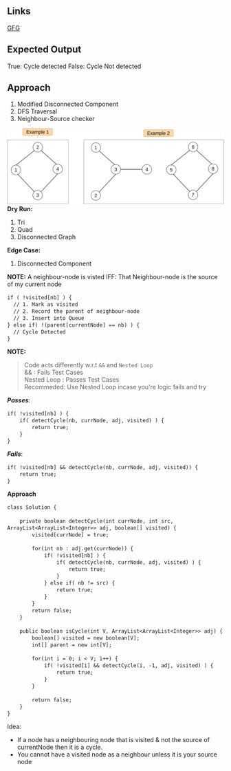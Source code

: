 ## Links
[GFG](https://practice.geeksforgeeks.org/problems/detect-cycle-in-an-undirected-graph/1)

## Expected Output
True: Cycle detected
False: Cycle Not detected

## Approach
1. Modified Disconnected Component 
2. DFS Traversal 
3. Neighbour-Source checker

![image](../../images/detect-cycle-bfs-dryrun.png)
**Dry Run:**
1. Tri
2. Quad
3. Disconnected Graph

**Edge Case:**
1. Disconnected Component
 
**NOTE:**
A neighbour-node is visted IFF: That Neighbour-node is the source of my current node
```
if ( !visited[nb] ) {
  // 1. Mark as visited
  // 2. Record the parent of neighbour-node
  // 3. Insert into Queue
} else if( !(parent[currentNode] == nb) ) {
  // Cycle Detected
}
```

**NOTE:**
> Code acts differently w.r.t `&&` and `Nested Loop`\
> && : Fails Test Cases\
> Nested Loop : Passes Test Cases\
> Recommeded: Use Nested Loop incase you're logic fails and try

_**Passes**_:
```
if( !visited[nb] ) { 
    if( detectCycle(nb, currNode, adj, visited) ) {
        return true;
    }
}
```

_**Fails**_:
```
if( !visited[nb] && detectCycle(nb, currNode, adj, visited)) { 
    return true;
}
```
**Approach**
```
class Solution {
    
    private boolean detectCycle(int currNode, int src, ArrayList<ArrayList<Integer>> adj, boolean[] visited) {
        visited[currNode] = true;
        
        for(int nb : adj.get(currNode)) {
            if( !visited[nb] ) { 
                if( detectCycle(nb, currNode, adj, visited) ) {
                    return true;
                }
            } else if( nb != src) {
                return true;                
            }
        }
        return false;
    }
    
    public boolean isCycle(int V, ArrayList<ArrayList<Integer>> adj) {
        boolean[] visited = new boolean[V];
        int[] parent = new int[V];
        
        for(int i = 0; i < V; i++) {
            if( !visited[i] && detectCycle(i, -1, adj, visited) ) {
                return true;
            }
        }
        
        return false;
    }
}
```


Idea:
- If a node has a neighbouring node that is visited & not the source of currentNode then it is a cycle.
- You cannot have a visited node as a neighbour unless it is your source node